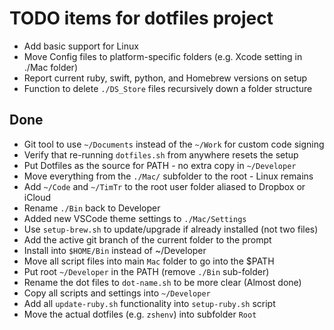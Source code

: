 # TODO items for dotfiles project

- Add basic support for Linux
- Move Config files to platform-specific folders (e.g. Xcode setting in ./Mac folder)
- Report current ruby, swift, python, and Homebrew versions on setup    
- Function to delete `./DS_Store` files recursively down a folder structure 


## Done

- Git tool to use `~/Documents` instead of the `~/Work` for custom code signing
- Verify that re-running `dotfiles.sh` from anywhere resets the setup
- Put Dotfiles as the source for PATH - no extra copy in `~/Developer`
- Move everything from the `./Mac/` subfolder to the root - Linux remains
- Add `~/Code` and `~/TimTr` to the root user folder aliased to Dropbox or iCloud
- Rename `./Bin` back to Developer
- Added new VSCode theme settings to `./Mac/Settings`
- Use `setup-brew.sh` to update/upgrade if already installed (not two files)
- Add the active git branch of the current folder to the prompt
- Install into `$HOME/Bin` instead of ~/Developer
- Move all script files into main `Mac` folder to go into the $PATH
- Put root `~/Developer` in the PATH (remove `./Bin` sub-folder)
- Rename the dot files to `dot-name.sh` to be more clear (Almost done)
- Copy all scripts and settings into `~/Developer`
- Add all `update-ruby.sh` functionality into `setup-ruby.sh` script
- Move the actual dotfiles (e.g. `zshenv`) into subfolder `Root`





